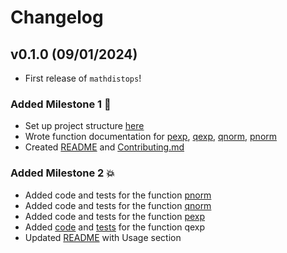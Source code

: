 # Changelog

<!--next-version-placeholder-->

## v0.1.0 (09/01/2024)

- First release of `mathdistops`!

### Added Milestone 1 🚀
- Set up project structure [here](https://github.com/UBC-MDS/mathdistops/commit/85d03c48e6c40e6c847fa62cb253ea741ba9007d)
- Wrote function documentation for [pexp](https://github.com/UBC-MDS/mathdistops/commit/b2bcb9e65ce584b8b95b859ddbcfbde18b8714db), [qexp](https://github.com/UBC-MDS/mathdistops/commit/69c1e85b38c34209ad840f706755790557e94881), [qnorm](https://github.com/UBC-MDS/mathdistops/commit/3166bf337375eee1829c5b30efc176f39188c7d5), [pnorm](https://github.com/UBC-MDS/mathdistops/commit/3166bf337375eee1829c5b30efc176f39188c7d5)
- Created [README](https://github.com/UBC-MDS/mathdistops/commit/0cd1c468e883f2afba0c69c43a9f1ffa57341f0f) and [Contributing.md](https://github.com/UBC-MDS/mathdistops/commit/6832d2c5006c84204edb0c4195e4e7f2cece68ad)

### Added Milestone 2 💥
- Added code and tests for the function [pnorm](https://github.com/UBC-MDS/mathdistops/commit/3b9fb4acd166ed1801989b5b82bfe1a3fceca1a2)
- Added code and tests for the function [qnorm](https://github.com/UBC-MDS/mathdistops/commit/5ea6e0c825da601c231b0ca69b88c1a9294a8246)
- Added code and tests for the function [pexp](https://github.com/UBC-MDS/mathdistops/commit/0294fc3b6dd6de193e65c478039c7ebf3fe3c936)
- Added [code](https://github.com/UBC-MDS/mathdistops/commit/8edc6efeb2c0e6c7fd7903313aecdb17d307da5a) and [tests](https://github.com/UBC-MDS/mathdistops/commit/0916bb33b639abd81cf4d0dfab949c8c500a0269) for the function qexp
- Updated [README](https://github.com/UBC-MDS/mathdistops/commit/7120b8df774f610c99a44103c45f8d95a215445a) with Usage section
